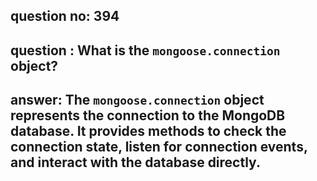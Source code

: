 
      
## question no: 394

## question : What is the `mongoose.connection` object?

## answer: The `mongoose.connection` object represents the connection to the MongoDB database. It provides methods to check the connection state, listen for connection events, and interact with the database directly.
      